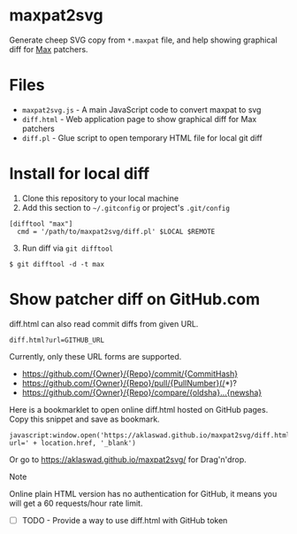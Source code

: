 
# maxpat2svg

Generate cheep SVG copy from `*.maxpat` file, and help showing graphical diff for [Max](https://cycling74.com/products/max) patchers.

# Files

 - `maxpat2svg.js` - A main JavaScript code to convert maxpat to svg
 - `diff.html` - Web application page to show graphical diff for Max patchers
 - `diff.pl` - Glue script to open temporary HTML file for local git diff

# Install for local diff

 1. Clone this repository to your local machine
 2. Add this section to `~/.gitconfig` or project's `.git/config`

```gitconfig
[difftool "max"]
  cmd = '/path/to/maxpat2svg/diff.pl' $LOCAL $REMOTE
```

 3. Run diff via `git difftool`

```
$ git difftool -d -t max
```

# Show patcher diff on GitHub.com

diff.html can also read commit diffs from given URL.

```
diff.html?url=GITHUB_URL
```

Currently, only these URL forms are supported.

 - https://github.com/{Owner}/{Repo}/commit/{CommitHash}
 - https://github.com/{Owner}/{Repo}/pull/{PullNumber}(/*)?
 - https://github.com/{Owner}/{Repo}/compare/{oldsha}...{newsha}

Here is a bookmarklet to open online diff.html hosted on GitHub pages. Copy this snippet and save as bookmark.

```
javascript:window.open('https://aklaswad.github.io/maxpat2svg/diff.html?url=' + location.href, '_blank')
```

Or go to https://aklaswad.github.io/maxpat2svg/ for Drag'n'drop.

> [!NOTE]
> Online plain HTML version has no authentication for GitHub, it means you will get a 60 requests/hour rate limit.

 - [ ] TODO - Provide a way to use diff.html with GitHub token